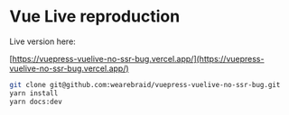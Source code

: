 # Vue Live reproduction

Live version here:

[https://vuepress-vuelive-no-ssr-bug.vercel.app/](https://vuepress-vuelive-no-ssr-bug.vercel.app/)

```sh
git clone git@github.com:wearebraid/vuepress-vuelive-no-ssr-bug.git
yarn install
yarn docs:dev
```